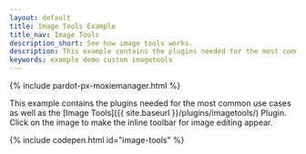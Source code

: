 ```yaml
---
layout: default
title: Image Tools Example
title_nav: Image Tools
description_short: See how image tools works.
description: This example contains the plugins needed for the most common use cases, as well as the Image Tools Plugin. Clicking on the image will give you the inline toolbar for image editing.
keywords: example demo custom imagetools
---
```


{% include pardot-px-moxiemanager.html %}

This example contains the plugins needed for the most common use cases as well as the [Image Tools]({{ site.baseurl }}/plugins/imagetools/) Plugin. Click on the image to make the inline toolbar for image editing appear.

{% include codepen.html id="image-tools" %}

